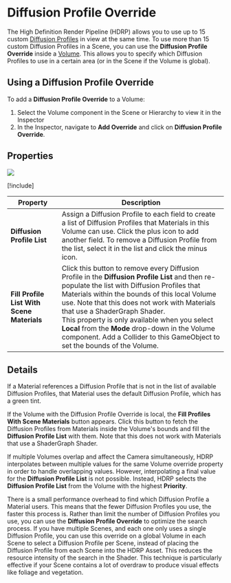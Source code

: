 # Diffusion Profile Override

The High Definition Render Pipeline (HDRP) allows you to use up to 15 custom [Diffusion Profiles](Diffusion-Profile.md) in view at the same time. To use more than 15 custom Diffusion Profiles in a Scene, you can use the **Diffusion Profile Override** inside a [Volume](Volumes.md). This allows you to specify which Diffusion Profiles to use in a certain area (or in the Scene if the Volume is global). 

## Using a Diffusion Profile Override

To add a **Diffusion Profile Override** to a Volume:

1. Select the Volume component in the Scene or Hierarchy to view it in the Inspector
2. In the Inspector, navigate to **Add Override** and click on **Diffusion Profile Override**.

## Properties

![](Images\Override-DiffusionProfile1.png)

[!include[](snippets/Volume-Override-Enable-Properties.md)]

| **Property**                               | **Description**                                              |
| ------------------------------------------ | ------------------------------------------------------------ |
| **Diffusion Profile List**                 | Assign a Diffusion Profile to each field to create a list of Diffusion Profiles that Materials in this Volume can use. Click the plus icon to add another field. To remove a Diffusion Profile from the list, select it in the list and click the minus icon. |
| **Fill Profile List With Scene Materials** | Click this button to remove every Diffusion Profile in the **Diffusion Profile List** and then re-populate the list with Diffusion Profiles that Materials within the bounds of this local Volume use. Note that this does not work with Materials that use a ShaderGraph Shader.<br/>This property is only available when you select **Local** from the **Mode** drop-down in the Volume component. Add a Collider to this GameObject to set the bounds of the Volume. |

## Details

If a Material references a Diffusion Profile that is not in the list of available Diffusion Profiles, that Material uses the default Diffusion Profile, which has a green tint.


If the Volume with the Diffusion Profile Override is local, the **Fill Profiles With Scene Materials** button appears. Click this button to fetch the Diffusion Profiles from Materials inside the Volume's bounds and fill the **Diffusion Profile List** with them. Note that this does not work with Materials that use a ShaderGraph Shader.

If multiple Volumes overlap and affect the Camera simultaneously, HDRP interpolates between multiple values for the same Volume override property in order to handle overlapping values. However, interpolating a final value for the **Diffusion Profile List** is not possible. Instead, HDRP selects the **Diffusion Profile List** from the Volume with the highest **Priority**.

There is a small performance overhead to find which Diffusion Profile a Material users. This means that the fewer Diffusion Profiles you use, the faster this process is. Rather than limit the number of Diffusion Profiles you use, you can use the **Diffusion Profile Override** to optimize the search process. If you have multiple Scenes, and each one only uses a single Diffusion Profile, you can use this override on a global Volume in each Scene to select a Diffusion Profile per Scene, instead of placing the Diffusion Profile from each Scene into the HDRP Asset. This reduces the resource intensity of the search in the Shader. This technique is particularly effective if your Scene contains a lot of overdraw to produce visual effects like foliage and vegetation.
